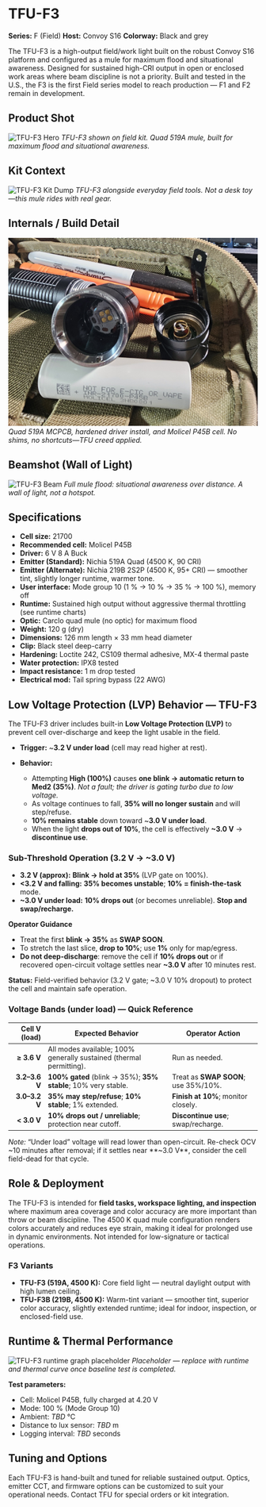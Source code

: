# TFU-F3

**Series:** F (Field)
**Host:** Convoy S16
**Colorway:** Black and grey

The TFU-F3 is a high-output field/work light built on the robust Convoy S16 platform and configured as a mule for maximum flood and situational awareness. Designed for sustained high-CRI output in open or enclosed work areas where beam discipline is not a priority. Built and tested in the U.S., the F3 is the first Field series model to reach production — F1 and F2 remain in development.

## Product Shot

![TFU-F3 Hero](../Assets/TFU-F3-hero.jpg)
*TFU-F3 shown on field kit. Quad 519A mule, built for maximum flood and situational awareness.*

## Kit Context

![TFU-F3 Kit Dump](../Assets/TFU-F3-kitdump.jpg)
*TFU-F3 alongside everyday field tools. Not a desk toy—this mule rides with real gear.*

## Internals / Build Detail

![TFU-F3 Internals](../Assets/TFU-F3-internals.jpg)
*Quad 519A MCPCB, hardened driver install, and Molicel P45B cell. No shims, no shortcuts—TFU creed applied.*

## Beamshot (Wall of Light)

![TFU-F3 Beam](../Assets/TFU-F3-beam.jpg)
*Full mule flood: situational awareness over distance. A wall of light, not a hotspot.*

## Specifications

* **Cell size:** 21700
* **Recommended cell:** Molicel P45B
* **Driver:** 6 V 8 A Buck
* **Emitter (Standard):** Nichia 519A Quad (4500 K, 90 CRI)
* **Emitter (Alternate):** Nichia 219B 2S2P (4500 K, 95+ CRI) — smoother tint, slightly longer runtime, warmer tone.
* **User interface:** Mode group 10 (1 % → 10 % → 35 % → 100 %), memory off
* **Runtime:** Sustained high output without aggressive thermal throttling (see runtime charts)
* **Optic:** Carclo quad mule (no optic) for maximum flood
* **Weight:** 120 g (dry)
* **Dimensions:** 126 mm length × 33 mm head diameter
* **Clip:** Black steel deep-carry
* **Hardening:** Loctite 242, CS109 thermal adhesive, MX-4 thermal paste
* **Water protection:** IPX8 tested
* **Impact resistance:** 1 m drop tested
* **Electrical mod:** Tail spring bypass (22 AWG)

## Low Voltage Protection (LVP) Behavior — TFU-F3

The TFU-F3 driver includes built-in **Low Voltage Protection (LVP)** to prevent cell over-discharge and keep the light usable in the field.

* **Trigger:** ~**3.2 V under load** (cell may read higher at rest).
* **Behavior:**

  * Attempting **High (100%)** causes **one blink → automatic return to Med2 (35%)**.
    *Not a fault; the driver is gating turbo due to low voltage.*
  * As voltage continues to fall, **35% will no longer sustain** and will step/refuse.
  * **10% remains stable** down toward ~**3.0 V under load**.
  * When the light **drops out of 10%**, the cell is effectively **~3.0 V** → **discontinue use**.

### Sub-Threshold Operation (3.2 V → ~3.0 V)

* **3.2 V (approx):** **Blink → hold at 35%** (LVP gate on 100%).
* **<3.2 V and falling:** **35% becomes unstable**; **10% = finish-the-task** mode.
* **~3.0 V under load:** **10% drops out** (or becomes unreliable). **Stop and swap/recharge.**

**Operator Guidance**

* Treat the first **blink → 35%** as **SWAP SOON**.
* To stretch the last slice, **drop to 10%**; use **1%** only for map/egress.
* **Do not deep-discharge**: remove the cell if **10% drops out** or if recovered open-circuit voltage settles near **~3.0 V** after 10 minutes rest.

**Status:** Field-verified behavior (3.2 V gate; ~3.0 V 10% dropout) to protect the cell and maintain safe operation.

### Voltage Bands (under load) — Quick Reference

| Cell V (load) | Expected Behavior                                                   | Operator Action                      |
| ------------: | ------------------------------------------------------------------- | ------------------------------------ |
|   **≥ 3.6 V** | All modes available; 100% generally sustained (thermal permitting). | Run as needed.                       |
| **3.2–3.6 V** | **100% gated** (blink → 35%); **35% stable**; 10% very stable.      | Treat as **SWAP SOON**; use 35%/10%. |
| **3.0–3.2 V** | **35% may step/refuse**; **10% stable**; 1% extended.               | **Finish at 10%**; monitor closely.  |
|   **< 3.0 V** | **10% drops out / unreliable**; protection near cutoff.             | **Discontinue use**; swap/recharge.  |

*Note:* “Under load” voltage will read lower than open-circuit. Re-check OCV ~10 minutes after removal; if it settles near **~3.0 V**, consider the cell field-dead for that cycle.

## Role & Deployment

The TFU-F3 is intended for **field tasks, workspace lighting, and inspection** where maximum area coverage and color accuracy are more important than throw or beam discipline. The 4500 K quad mule configuration renders colors accurately and reduces eye strain, making it ideal for prolonged use in dynamic environments. Not intended for low-signature or tactical operations.

### F3 Variants

* **TFU-F3 (519A, 4500 K):** Core field light — neutral daylight output with high lumen ceiling.
* **TFU-F3B (219B, 4500 K):** Warm-tint variant — smoother tint, superior color accuracy, slightly extended runtime; ideal for indoor, inspection, or enclosed-field use.

## Runtime & Thermal Performance

![TFU-F3 runtime graph placeholder](../Assets/TFU-F3-Runtime-Graph.jpg)
*Placeholder — replace with runtime and thermal curve once baseline test is completed.*

**Test parameters:**

* Cell: Molicel P45B, fully charged at 4.20 V
* Mode: 100 % (Mode Group 10)
* Ambient: *TBD* °C
* Distance to lux sensor: *TBD* m
* Logging interval: *TBD* seconds

## Tuning and Options

Each TFU-F3 is hand-built and tuned for reliable sustained output. Optics, emitter CCT, and firmware options can be customized to suit your operational needs. Contact TFU for special orders or kit integration.
